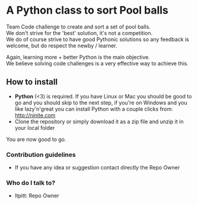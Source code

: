 # A Python class to sort Pool balls

Team Code challenge to create and sort a set of pool balls.  
We don't strive for the 'best' solution, it's not a competition.  
We do of course strive to have good Pythonic solutions so any feedback is welcome, but do respect the newby / learner.  

Again, learning more + better Python is the main objective.  
We believe solving code challenges is a very effective way to achieve this.  

## How to install
* **Python** (<3) is required. If you have Linux or Mac you should be good to go and you should skip to the next step, if you're on Windows and you like lazy'n'great you can install Python with a couple clicks from: http://ninite.com
* Clone the repository or simply download it as a zip file and unzip it in your local folder

You are now good to go.


### Contribution guidelines ###

* If you have any idea or suggestion contact directly the Repo Owner

### Who do I talk to? ###

* ltpitt: Repo Owner

